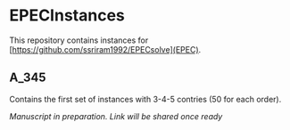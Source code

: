 # EPECInstances
This repository contains instances for [https://github.com/ssriram1992/EPECsolve](EPEC).

## A_345
Contains the first set of instances with 3-4-5 contries (50 for each order).

*Manuscript in preparation. Link will be shared once ready*
